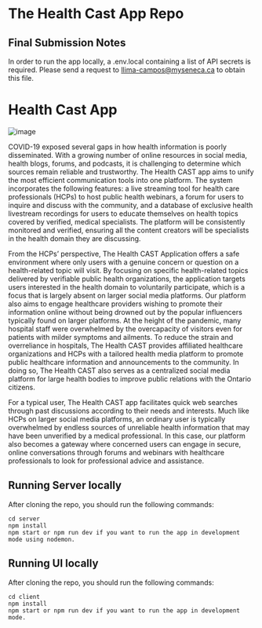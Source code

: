 # The Health Cast App Repo

## Final Submission Notes

In order to run the app locally, a .env.local containing a list of API secrets is required. Please send a request to llima-campos@myseneca.ca to obtain this file. 

# Health Cast App

![image](https://user-images.githubusercontent.com/59520945/182224394-6b477155-2516-4977-94af-d6827edeed6f.png)

COVID-19 exposed several gaps in how health information is poorly disseminated. With a growing number of online resources in social media, health blogs, forums, and podcasts, it is challenging to determine which sources remain reliable and trustworthy. The Health CAST app aims to unify the most efficient communication tools into one platform. The system incorporates the following features: a live streaming tool for health care professionals (HCPs) to host public health webinars, a forum for users to inquire and discuss with the community, and a database of exclusive health livestream recordings for users to educate themselves on health topics covered by verified, medical specialists. The platform will be consistently monitored and verified, ensuring all the content creators will be specialists in the health domain they are discussing. 

From the HCPs’ perspective, The Health CAST Application offers a safe environment where only users with a genuine concern or question on a health-related topic will visit. By focusing on specific health-related topics delivered by verifiable public health organizations, the application targets users interested in the health domain to voluntarily participate, which is a focus that is largely absent on larger social media platforms. Our platform also aims to engage healthcare providers wishing to promote their information online without being drowned out by the popular influencers typically found on larger platforms. 
At the height of the pandemic, many hospital staff were overwhelmed by the overcapacity of visitors even for patients with milder symptoms and ailments. To reduce the strain and overreliance in hospitals, The Health CAST provides affiliated healthcare organizations and HCPs with a tailored health media platform to promote public healthcare information and announcements to the community. In doing so, The Health CAST also serves as a centralized social media platform for large health bodies to improve public relations with the Ontario citizens. 

For a typical user, The Health CAST app facilitates quick web searches through past discussions according to their needs and interests. Much like HCPs on larger social media platforms, an ordinary user is typically overwhelmed by endless sources of unreliable health information that may have been unverified by a medical professional. In this case, our platform also becomes a gateway where concerned users can engage in secure, online conversations through forums and webinars with healthcare professionals to look for professional advice and assistance.

## Running Server locally

After cloning the repo, you should run the following commands:

```
cd server
npm install
npm start or npm run dev if you want to run the app in development mode using nodemon.
```

## Running UI locally

After cloning the repo, you should run the following commands:

```
cd client
npm install
npm start or npm run dev if you want to run the app in development mode.
```
